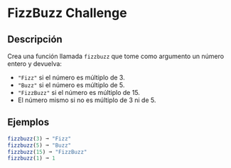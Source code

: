 # FizzBuzz Challenge

## Descripción

Crea una función llamada `fizzbuzz` que tome como argumento un número entero y devuelva:

- `"Fizz"` si el número es múltiplo de 3.
- `"Buzz"` si el número es múltiplo de 5.
- `"FizzBuzz"` si el número es múltiplo de 15.
- El número mismo si no es múltiplo de 3 ni de 5.

## Ejemplos

```js
fizzbuzz(3) ➞ "Fizz"
fizzbuzz(5) ➞ "Buzz"
fizzbuzz(15) ➞ "FizzBuzz"
fizzbuzz(1) ➞ 1

